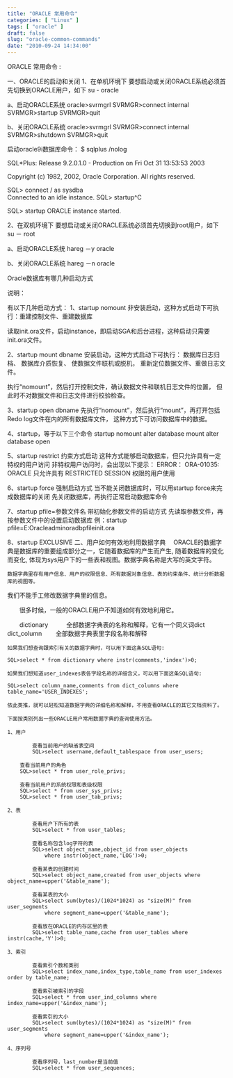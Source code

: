 ```yaml
---
title: "ORACLE 常用命令"
categories: [ "Linux" ]
tags: [ "oracle" ]
draft: false
slug: "oracle-common-commands"
date: "2010-09-24 14:34:00"
---
```


ORACLE 常用命令 :
 
一、ORACLE的启动和关闭
1、在单机环境下
要想启动或关闭ORACLE系统必须首先切换到ORACLE用户，如下
su - oracle

a、启动ORACLE系统
oracle>svrmgrl
SVRMGR>connect internal
SVRMGR>startup
SVRMGR>quit


<!--more-->


b、关闭ORACLE系统
oracle>svrmgrl
SVRMGR>connect internal
SVRMGR>shutdown
SVRMGR>quit

启动oracle9i数据库命令：
$ sqlplus /nolog

SQL*Plus: Release 9.2.0.1.0 - Production on Fri Oct 31 13:53:53 2003

Copyright (c) 1982, 2002, Oracle Corporation.  All rights reserved.

SQL> connect / as sysdba  
Connected to an idle instance.
SQL> startup^C

SQL> startup
ORACLE instance started.


2、在双机环境下
要想启动或关闭ORACLE系统必须首先切换到root用户，如下
su － root

a、启动ORACLE系统
hareg －y oracle

b、关闭ORACLE系统
hareg －n oracle

Oracle数据库有哪几种启动方式


说明：

有以下几种启动方式：
1、startup nomount
非安装启动，这种方式启动下可执行：重建控制文件、重建数据库

读取init.ora文件，启动instance，即启动SGA和后台进程，这种启动只需要init.ora文件。


2、startup mount dbname
安装启动，这种方式启动下可执行：
数据库日志归档、
数据库介质恢复、
使数据文件联机或脱机，
重新定位数据文件、重做日志文件。

执行“nomount”，然后打开控制文件，确认数据文件和联机日志文件的位置，
但此时不对数据文件和日志文件进行校验检查。


3、startup open dbname
先执行“nomount”，然后执行“mount”，再打开包括Redo log文件在内的所有数据库文件，
这种方式下可访问数据库中的数据。


4、startup，等于以下三个命令
startup nomount
alter database mount
alter database open


5、startup restrict
约束方式启动
这种方式能够启动数据库，但只允许具有一定特权的用户访问
非特权用户访问时，会出现以下提示：
ERROR：
ORA-01035: ORACLE 只允许具有 RESTRICTED SESSION 权限的用户使用


6、startup force
强制启动方式
当不能关闭数据库时，可以用startup force来完成数据库的关闭
先关闭数据库，再执行正常启动数据库命令


7、startup pfile=参数文件名
带初始化参数文件的启动方式
先读取参数文件，再按参数文件中的设置启动数据库
例：startup pfile=E:Oracleadminoradbpfileinit.ora


8、startup EXCLUSIVE
二、用户如何有效地利用数据字典
  　ORACLE的数据字典是数据库的重要组成部分之一，它随着数据库的产生而产生, 随着数据库的变化而变化,
体现为sys用户下的一些表和视图。数据字典名称是大写的英文字符。

    数据字典里存有用户信息、用户的权限信息、所有数据对象信息、表的约束条件、统计分析数据库的视图等。
我们不能手工修改数据字典里的信息。

　　很多时候，一般的ORACLE用户不知道如何有效地利用它。

　　dictionary　　　全部数据字典表的名称和解释，它有一个同义词dict
    dict_column　　 全部数据字典表里字段名称和解释

    如果我们想查询跟索引有关的数据字典时，可以用下面这条SQL语句:

    SQL>select * from dictionary where instr(comments,'index')>0;

    如果我们想知道user_indexes表各字段名称的详细含义，可以用下面这条SQL语句:

    SQL>select column_name,comments from dict_columns where table_name='USER_INDEXES';

    依此类推，就可以轻松知道数据字典的详细名称和解释，不用查看ORACLE的其它文档资料了。

    下面按类别列出一些ORACLE用户常用数据字典的查询使用方法。

    1、用户

            查看当前用户的缺省表空间
            SQL>select username,default_tablespace from user_users;

        查看当前用户的角色
        SQL>select * from user_role_privs;

        查看当前用户的系统权限和表级权限
        SQL>select * from user_sys_privs;
        SQL>select * from user_tab_privs;

    2、表

            查看用户下所有的表
            SQL>select * from user_tables;

            查看名称包含log字符的表
            SQL>select object_name,object_id from user_objects
                where instr(object_name,'LOG')>0;

            查看某表的创建时间
            SQL>select object_name,created from user_objects where object_name=upper('&table_name');

            查看某表的大小
            SQL>select sum(bytes)/(1024*1024) as "size(M)" from user_segments
                where segment_name=upper('&table_name');

            查看放在ORACLE的内存区里的表
            SQL>select table_name,cache from user_tables where instr(cache,'Y')>0;

    3、索引

            查看索引个数和类别
            SQL>select index_name,index_type,table_name from user_indexes order by table_name;

            查看索引被索引的字段
            SQL>select * from user_ind_columns where index_name=upper('&index_name');

            查看索引的大小
            SQL>select sum(bytes)/(1024*1024) as "size(M)" from user_segments
                where segment_name=upper('&index_name');

    4、序列号

            查看序列号，last_number是当前值
            SQL>select * from user_sequences;